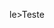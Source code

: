 le>Teste</title>

  <link rel="stylesheet" type="text/css" href="style.css">
  <script src="colors.js"></script>

</head>
<body>

  <div id="container"></div>

  <script src="index.js"></script>
</body>
</html>
